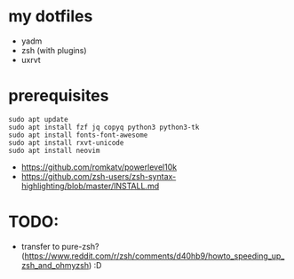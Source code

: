 # my dotfiles

* yadm
* zsh (with plugins)
* uxrvt

# prerequisites
```
sudo apt update
sudo apt install fzf jq copyq python3 python3-tk
sudo apt install fonts-font-awesome
sudo apt install rxvt-unicode
sudo apt install neovim
```
* https://github.com/romkatv/powerlevel10k
* https://github.com/zsh-users/zsh-syntax-highlighting/blob/master/INSTALL.md

# TODO:
* transfer to pure-zsh? (https://www.reddit.com/r/zsh/comments/d40hb9/howto_speeding_up_zsh_and_ohmyzsh) :D

